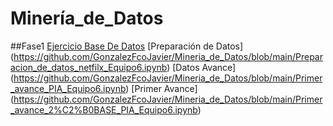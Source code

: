 # Minería_de_Datos
##Fase1
[Ejercicio Base De Datos](https://github.com/RaulFloresR/Mineria_de_Datos/blob/main/Equipo_()-ejercicio%20base%20de%20datos.pdf)
[Preparación de Datos] (https://github.com/GonzalezFcoJavier/Mineria_de_Datos/blob/main/Preparacion_de_datos_netfilx_Equipo6.ipynb)
[Datos Avance] (https://github.com/GonzalezFcoJavier/Mineria_de_Datos/blob/main/Primer_avance_PIA_Equipo6.ipynb)
[Primer Avance] (https://github.com/GonzalezFcoJavier/Mineria_de_Datos/blob/main/Primer_avance_2%C2%B0BASE_PIA_Equipo6.ipynb)
